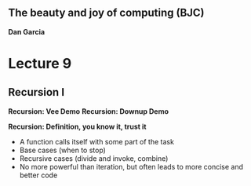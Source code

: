 ## The beauty and joy of computing (BJC)  
**Dan Garcia**

# Lecture 9
## Recursion I

**Recursion: Vee Demo**
**Recursion: Downup Demo**

**Recursion: Definition, you know it, trust it**
- A function calls itself with some part of the task
- Base cases (when to stop)
- Recursive cases (divide and invoke, combine)
- No more powerful than iteration, but often leads to more concise and better code
